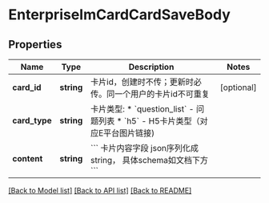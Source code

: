 # EnterpriseImCardCardSaveBody

## Properties
Name | Type | Description | Notes
------------ | ------------- | ------------- | -------------
**card_id** | **string** | 卡片id，创建时不传；更新时必传。同一个用户的卡片id不可重复 | [optional] 
**card_type** | **string** | 卡片类型:   * &#x60;question_list&#x60; - 问题列表   * &#x60;h5&#x60; - H5卡片类型（对应E平台图片链接) | 
**content** | **string** | &#x60;&#x60;&#x60; 卡片内容字段 json序列化成string， 具体schema如文档下方 &#x60;&#x60;&#x60; | 

[[Back to Model list]](../README.md#documentation-for-models) [[Back to API list]](../README.md#documentation-for-api-endpoints) [[Back to README]](../README.md)

